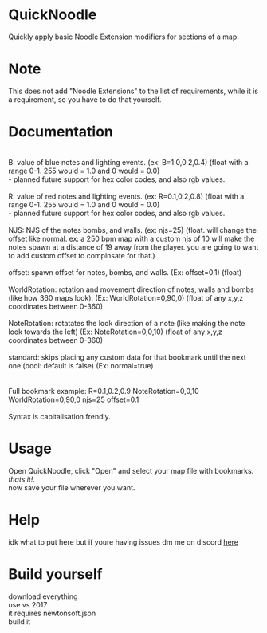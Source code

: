 # QuickNoodle
Quickly apply basic Noodle Extension modifiers for sections of a map.
# Note
This does not add "Noodle Extensions" to the list of requirements, while it is a requirement, so you have to do that yourself.
# Documentation
<br>
B: value of blue notes and lighting events. (ex: B=1.0,0.2,0.4) (float with a range 0-1. 255 would = 1.0 and 0 would = 0.0) <br>
  - planned future support for hex color codes, and also rgb values.<br>
<br>
R: value of red notes and lighting events. (ex: R=0.1,0.2,0.8) (float with a range 0-1. 255 would = 1.0 and 0 would = 0.0) <br>
  - planned future support for hex color codes, and also rgb values.<br>
<br>
NJS: NJS of the notes bombs, and walls. (ex: njs=25) (float. will change the offset like normal. ex: a 250 bpm map with a custom njs of 10 will make the notes spawn at a distance of 19 away from the player. you are going to want to add custom offset to compinsate for that.)<br>
<br>
offset: spawn offset for notes, bombs, and walls. (Ex: offset=0.1) (float)<br>
<br>
WorldRotation: rotation and movement direction of notes, walls and bombs (like how 360 maps look). (Ex: WorldRotation=0,90,0) (float of any x,y,z coordinates between 0-360)<br>
<br>
NoteRotation: rotatates the look direction of a note (like making the note look towards the left) (Ex: NoteRotation=0,0,10) (float of any x,y,z coordinates between 0-360) <br>
<br>
standard: skips placing any custom data for that bookmark until the next one (bool: default is false) (Ex: normal=true)<br>
<br>
<br>
Full bookmark example: R=0.1,0.2,0.9 NoteRotation=0,0,10 WorldRotation=0,90,0 njs=25 offset=0.1<br>
<br>
Syntax is capitalisation frendly.

# Usage
Open QuickNoodle, click "Open" and select your map file with bookmarks. <i>thats it!</i>. <br>
now save your file wherever you want.

# Help
idk what to put here but if youre having issues dm me on discord <a href="https://discord.com/channels/@me/269374685987340288">here</a>
# Build yourself
download everything <br>
use vs 2017<br>
it requires newtonsoft.json <br>
build it <br>
